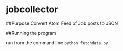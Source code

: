 # jobcollector

##Purpose
Convert Atom Feed of Job posts to JSON

##Running the program

run from the command line
`python fetchdata.py`
